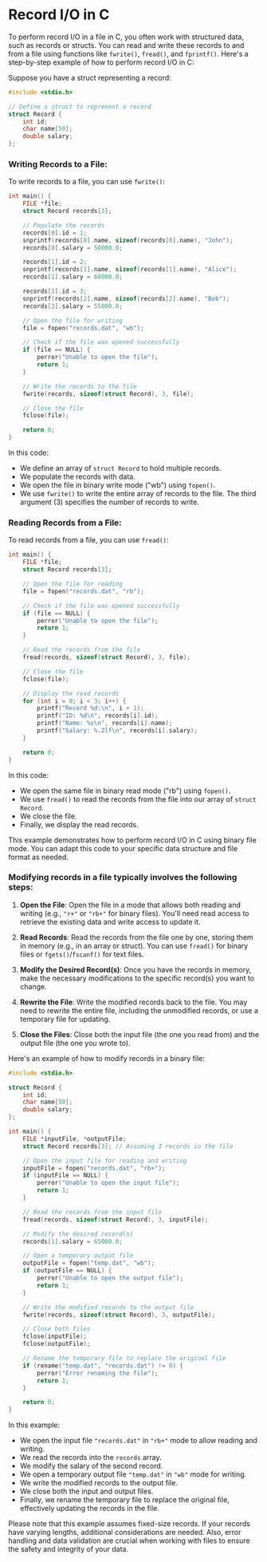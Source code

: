 # Record I/O in C
To perform record I/O in a file in C, you often work with structured data, such as records or structs. You can read and write these records to and from a file using functions like `fwrite()`, `fread()`, and `fprintf()`. Here's a step-by-step example of how to perform record I/O in C:

Suppose you have a struct representing a record:

```c
#include <stdio.h>

// Define a struct to represent a record
struct Record {
    int id;
    char name[50];
    double salary;
};
```

### Writing Records to a File:

To write records to a file, you can use `fwrite()`:

```c
int main() {
    FILE *file;
    struct Record records[3];

    // Populate the records
    records[0].id = 1;
    snprintf(records[0].name, sizeof(records[0].name), "John");
    records[0].salary = 50000.0;

    records[1].id = 2;
    snprintf(records[1].name, sizeof(records[1].name), "Alice");
    records[1].salary = 60000.0;

    records[2].id = 3;
    snprintf(records[2].name, sizeof(records[2].name), "Bob");
    records[2].salary = 55000.0;

    // Open the file for writing
    file = fopen("records.dat", "wb");

    // Check if the file was opened successfully
    if (file == NULL) {
        perror("Unable to open the file");
        return 1;
    }

    // Write the records to the file
    fwrite(records, sizeof(struct Record), 3, file);

    // Close the file
    fclose(file);

    return 0;
}
```

In this code:

- We define an array of `struct Record` to hold multiple records.
- We populate the records with data.
- We open the file in binary write mode ("wb") using `fopen()`.
- We use `fwrite()` to write the entire array of records to the file. The third argument (3) specifies the number of records to write.

### Reading Records from a File:

To read records from a file, you can use `fread()`:

```c
int main() {
    FILE *file;
    struct Record records[3];

    // Open the file for reading
    file = fopen("records.dat", "rb");

    // Check if the file was opened successfully
    if (file == NULL) {
        perror("Unable to open the file");
        return 1;
    }

    // Read the records from the file
    fread(records, sizeof(struct Record), 3, file);

    // Close the file
    fclose(file);

    // Display the read records
    for (int i = 0; i < 3; i++) {
        printf("Record %d:\n", i + 1);
        printf("ID: %d\n", records[i].id);
        printf("Name: %s\n", records[i].name);
        printf("Salary: %.2lf\n", records[i].salary);
    }

    return 0;
}
```

In this code:

- We open the same file in binary read mode ("rb") using `fopen()`.
- We use `fread()` to read the records from the file into our array of `struct Record`.
- We close the file.
- Finally, we display the read records.

This example demonstrates how to perform record I/O in C using binary file mode. You can adapt this code to your specific data structure and file format as needed.

### Modifying records in a file typically involves the following steps:

1. **Open the File**: Open the file in a mode that allows both reading and writing (e.g., `"r+"` or `"rb+"` for binary files). You'll need read access to retrieve the existing data and write access to update it.

2. **Read Records**: Read the records from the file one by one, storing them in memory (e.g., in an array or struct). You can use `fread()` for binary files or `fgets()`/`fscanf()` for text files.

3. **Modify the Desired Record(s)**: Once you have the records in memory, make the necessary modifications to the specific record(s) you want to change.

4. **Rewrite the File**: Write the modified records back to the file. You may need to rewrite the entire file, including the unmodified records, or use a temporary file for updating.

5. **Close the Files**: Close both the input file (the one you read from) and the output file (the one you wrote to).

Here's an example of how to modify records in a binary file:

```c
#include <stdio.h>

struct Record {
    int id;
    char name[50];
    double salary;
};

int main() {
    FILE *inputFile, *outputFile;
    struct Record records[3]; // Assuming 3 records in the file

    // Open the input file for reading and writing
    inputFile = fopen("records.dat", "rb+");
    if (inputFile == NULL) {
        perror("Unable to open the input file");
        return 1;
    }

    // Read the records from the input file
    fread(records, sizeof(struct Record), 3, inputFile);

    // Modify the desired record(s)
    records[1].salary = 65000.0;

    // Open a temporary output file
    outputFile = fopen("temp.dat", "wb");
    if (outputFile == NULL) {
        perror("Unable to open the output file");
        return 1;
    }

    // Write the modified records to the output file
    fwrite(records, sizeof(struct Record), 3, outputFile);

    // Close both files
    fclose(inputFile);
    fclose(outputFile);

    // Rename the temporary file to replace the original file
    if (rename("temp.dat", "records.dat") != 0) {
        perror("Error renaming the file");
        return 1;
    }

    return 0;
}
```

In this example:

- We open the input file `"records.dat"` in `"rb+"` mode to allow reading and writing.
- We read the records into the `records` array.
- We modify the salary of the second record.
- We open a temporary output file `"temp.dat"` in `"wb"` mode for writing.
- We write the modified records to the output file.
- We close both the input and output files.
- Finally, we rename the temporary file to replace the original file, effectively updating the records in the file.

Please note that this example assumes fixed-size records. If your records have varying lengths, additional considerations are needed. Also, error handling and data validation are crucial when working with files to ensure the safety and integrity of your data.
